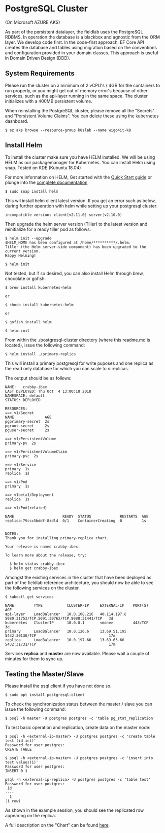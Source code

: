 # PostgreSQL Cluster
(On Microsoft AZURE AKS)

As part of the persistent datalayer, the fieldlab uses the PostgreSQL RDBMS. In operation the database is a blackbox and agnostic from the ORM layer. We develop code first. In the code-first approach, EF Core API creates the database and tables using migration based on the conventions and configuration provided in your domain classes. This approach is useful in Domain Driven Design (DDD).

## System Requirements

Please run the cluster on a minimum of 2 vCPU's / 4GB for the containers to run properly, or you might get out of memory error's because of other services, such as the api-layer running in the same space. The cluster initializes with a 400MB persistent volume.

When reinstalling the PostgreSQL cluster, please remove all the "Secrets" and "Persistent Volume Claims". You can delete these using the kubernetes dashboard.

```
$ az aks browse --resource-group k8slab --name wigo4it-k8
```

## Install Helm

To install the cluster make sure you have HELM installed. We will be using HELM as our packagemanager for Kubernetes. You can install Helm using snap. Tested on KDE (Kubuntu 18.04)

For more information on HELM, Get started with the [Quick Start guide](https://docs.helm.sh/using_helm/#quickstart-guide) or plunge into the [complete documentation](https://docs.helm.sh/)

```
$ sudo snap install helm
```
This wil install helm client latest version. If you get an error such as below, during further operation with helm while setting up your postgresql cluster:

```
incompatible versions client[v2.11.0] server[v2.10.0]
```

Then upgrade the helm server version (Tiller) to the latest version and reinitialize for a ready tiller pod as follows:

```
$ helm init --upgrade
$HELM_HOME has been configured at /home/**********/.helm.
Tiller (the Helm server-side component) has been upgraded to the current version.
Happy Helming!

$ helm init
```

Not tested, but if so desired, you can also install Helm through brew, chocolate or gofish.

```
$ brew install kubernetes-helm

or

$ choco install kubernetes-helm

or

$ gofish install helm
```

```
$ helm init
```

From within the ./postgresql-cluster directory (where this readme.md is located), issue the following command:

```
$ helm install ./primary-replica
```

This will install a primary postgresql for write puposes and one replica as the read only database for which you can scale to *n* replicas.

The output should be as follows:

```
NAME:   crabby-ibex
LAST DEPLOYED: Thu Oct  4 13:00:18 2018
NAMESPACE: default
STATUS: DEPLOYED

RESOURCES:
==> v1/Secret
NAME              AGE
pgprimary-secret  2s
pgroot-secret     2s
pguser-secret     2s

==> v1/PersistentVolume
primary-pv  2s

==> v1/PersistentVolumeClaim
primary-pvc  2s

==> v1/Service
primary  1s
replica  1s

==> v1/Pod
primary  1s

==> v1beta1/Deployment
replica  1s

==> v1/Pod(related)

NAME                      READY  STATUS             RESTARTS  AGE
replica-79ccc5bddf-8zdl4  0/1    ContainerCreating  0         1s


NOTES:
Thank you for installing primary-replica chart.

Your release is named crabby-ibex.

To learn more about the release, try:

  $ helm status crabby-ibex
  $ helm get crabby-ibex
```

Amongst the existing services in the cluster that have been deployed as part of the fieldlab reference architecture, you should now be able to see the following services on the cluster.

```
$ kubectl get services

NAME         TYPE           CLUSTER-IP     EXTERNAL-IP    PORT(S)                                        AGE
api-layer    LoadBalancer   10.0.108.216   40.114.197.8   5080:31753/TCP,5091:30762/TCP,8088:31441/TCP   3d
kubernetes   ClusterIP      10.0.0.1       <none>         443/TCP                                        3d
primary      LoadBalancer   10.0.126.6     13.69.51.195   5432:30130/TCP                                 17m
replica      LoadBalancer   10.0.197.60    13.69.63.60    5432:31731/TCP                                 17m
```

Services **replica** and **master** are now available. Please wait a couple of minutes for them to sync up.

## Testing the Master/Slave

Please install the psql client if you have not done so.

```
$ sudo apt install postgresql-client
```

To check the synchronization status between the master / slave you can issue the following command:

```
$ psql -h master -U postgres postgres -c 'table pg_stat_replication'
```

To test basic operation and replication, create data on the master node:

```
$ psql -h <external-ip-master> -U postgres postgres -c 'create table test (id int)'
Password for user postgres:
CREATE TABLE

$ psql -h <external-ip-master> -U postgres postgres -c 'insert into test values(1)'
Password for user postgres:
INSERT 0 1

psql -h <external-ip-replica> -U postgres postgres -c 'table test'
Password for user postgres:
 id
----
  1
(1 row)

```

As shown in the example session, you should see the replicated row appearing on the replica.

A full description on the "Chart" can be found [here](./primary-replica/README.md).
